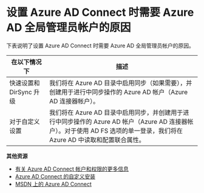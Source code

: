<properties 
	pageTitle="设置 Azure AD Connect 时需要 Azure AD 全局管理员帐户的原因" 
	description="解释为何需要全局管理员帐户的自定义设置描述。" 
	services="active-directory" 
	documentationCenter="" 
	authors="billmath" 
	manager="swadhwa" 
	editor="curtand"/>

<tags 
	ms.service="active-directory" 
	ms.date="05/28/2015" 
	wacn.date="08/29/2015"/>

# 设置 Azure AD Connect 时需要 Azure AD 全局管理员帐户的原因

下表说明了设置 Azure AD Connect 时需要 Azure AD 全局管理员帐户的原因。

在以下情况下 | 描述 
------------- | ------------- |
快速设置和 DirSync 升级 | 我们将在 Azure AD 目录中启用同步（如果需要），并创建用于进行中同步操作的 Azure AD 帐户（Azure AD 连接器帐户）。 
对于自定义设置 | 我们将在 Azure AD 目录中启用同步，并创建用于进行中同步操作的 Azure AD 帐户（Azure AD 连接器帐户）。对于使用 AD FS 选项的单一登录，我们将在 Azure AD 中读取和配置联合属性。



**其他资源**


* [有关 Azure AD Connect 帐户和权限的更多信息](/documentation/articles/active-directory-aadconnect-account-summary)
* [Azure AD Connect 的自定义安装](/documentation/articles/active-directory-aadconnect-get-started-custom)
* [MSDN 上的 Azure AD Connect](https://msdn.microsoft.com/zh-cn/library/azure/dn832695.aspx) 

<!---HONumber=67-->